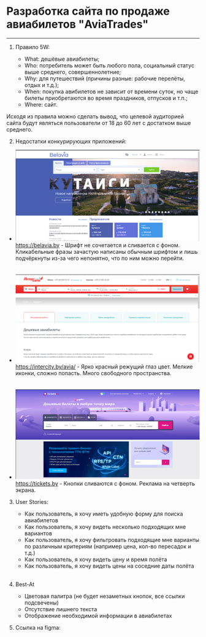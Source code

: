 # Разработка сайта по продаже авиабилетов "AviaTrades"

-----------------------------

1. Правило 5W:

   + What: дешёвые авиабилеты;
   + Who: потребитель может быть любого пола, социальный статус выше среднего, совершеннолетние;
   + Why: для путешествий (причины разные: рабочие перелёты, отдых и т.д.);
   + When: покупка авибилетов не зависит от времени суток, но чаще билеты приобретаются во время праздников, отпусков и т.п.;
   + Where: сайт.

 Исходя из правила можно сделать вывод, что целевой аудиторией сайта будут являться пользователи от 18 до 60 лет с достатком выше среднего.

2. Недостатки конкурирующих приложений: 
* ![belavia.png](img/belavia.png) https://belavia.by - Шрифт не сочетается и сливается с фоном. Кликабельные фразы зачастую написаны обычным шрифтом и лишь подчёркнуты из-за чего непонятно, что по ним можно перейти.
<br><br><br>
* ![intercity.png](img/intercity.png) https://intercity.by/avia/ - Ярко красный режущий глаз цвет. Мелкие иконки, сложно попасть. Много свободного пространства.
<br><br><br>
* ![tickets.png](img/tickets.png) https://tickets.by - Кнопки сливаются с фоном. Реклама на четверть экрана.

3. User Stories:
   * Как пользователь, я хочу иметь удобную форму для поиска авиабилетов
   * Как пользователь, я хочу видеть несколько подходящих мне вариантов
   * Как пользователь, я хочу фильтровать подходящие мне варианты по различным критериям (например цена, кол-во пересадок и т.д.)
   * Как пользователь, я хочу видеть цену и время полёта
   * Как пользователь, я хочу видеть цены на соседние даты полёта
<br><br>

4. Best-At
   * Цветовая палитра (не будет незаметных кнопок, все ссылки подсвечены)
   * Отсутствие лишнего текста
   * Отображение необходимой информации в авиабилетах

5. Ссылка на figma:
